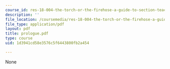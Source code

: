 ```yaml
---
course_id: res-18-004-the-torch-or-the-firehose-a-guide-to-section-teaching-spring-2009
description: ''
file_location: /coursemedia/res-18-004-the-torch-or-the-firehose-a-guide-to-section-teaching-spring-2009/1d3941cd58e3576c5f6443800fb2a454_prologue.pdf
file_type: application/pdf
layout: pdf
title: prologue.pdf
type: course
uid: 1d3941cd58e3576c5f6443800fb2a454

---
```

None